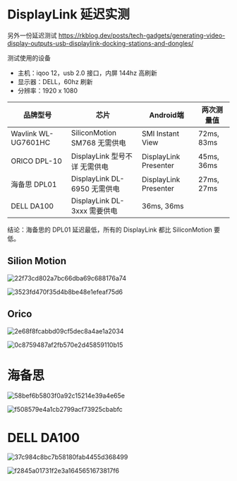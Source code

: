 # DisplayLink 延迟实测

另外一份延迟测试 https://rkblog.dev/posts/tech-gadgets/generating-video-display-outputs-usb-displaylink-docking-stations-and-dongles/

测试使用的设备

* 主机：iqoo 12，usb 2.0 接口，内屏 144hz 高刷新
* 显示器：DELL，60hz 刷新
* 分辨率：1920 x 1080

| 品牌型号 | 芯片 | Android端 | 两次测量值 |
| --- | --- | --- | --- | 
| Wavlink WL-UG7601HC | SiliconMotion SM768 无需供电 | SMI Instant View | 72ms, 83ms |
| ORICO DPL-10 | DisplayLink 型号不详 无需供电 | DisplayLink Presenter | 45ms, 36ms |
| 海备思 DPL01 | DisplayLink DL-6950 无需供电 | DisplayLink Presenter | 27ms, 27ms |
| DELL DA100 | DisplayLink DL-3xxx 需要供电 | 36ms, 36ms |

结论：海备思的 DPL01 延迟最低，所有的 DisplayLink 都比 SiliconMotion 要低。

## Silion Motion

![22f73cd802a7bc66dba69c688176a74](https://github.com/user-attachments/assets/4475f887-fcb4-4fab-9ac5-be972c0a3d79)

![3523fd470f35d4b8be48e1efeaf75d6](https://github.com/user-attachments/assets/8f9cca96-1083-4747-8097-c8eb4ebb00bc)

## Orico

![2e68f8fcabbd09cf5dec8a4ae1a2034](https://github.com/user-attachments/assets/40c0682f-3cd9-4907-aa94-a9174f93215e)


![0c8759487af2fb570e2d45859110b15](https://github.com/user-attachments/assets/76d2c238-5051-47c0-ab9d-e8916cdb7fb6)

# 海备思

![58bef6b5803f0a92c15214e39a4e65e](https://github.com/user-attachments/assets/e5d0eb45-c030-405e-b142-ab60c742293c)

![f508579e4a1cb2799acf73925cbabfc](https://github.com/user-attachments/assets/ff50cb0b-ba77-47b6-a4d4-6c41d7565af4)

# DELL DA100

![37c984c8bc7b58180fab4455d368499](https://github.com/user-attachments/assets/9e0e991d-db0b-4d17-8a9b-d0070ab92ddb)

![f2845a01731f2e3a1645651673817f6](https://github.com/user-attachments/assets/417037e2-c44f-4739-b89e-93dbc76c2400)

